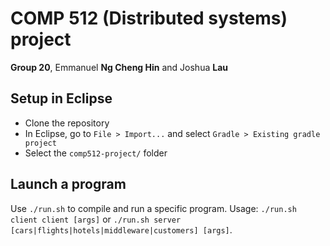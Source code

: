 # COMP 512 (Distributed systems) project
**Group 20**, Emmanuel **Ng Cheng Hin** and Joshua **Lau**

## Setup in Eclipse

* Clone the repository
* In Eclipse, go to `File > Import...` and select `Gradle > Existing gradle project`
* Select the `comp512-project/` folder

## Launch a program

Use `./run.sh` to compile and run a specific program.
Usage: `./run.sh client client [args]` or  `./run.sh server [cars|flights|hotels|middleware|customers] [args]`.
